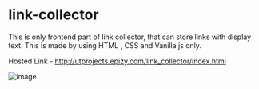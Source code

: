 # link-collector
This is only frontend part of link collector, that can store links with display text. This is made by using HTML , CSS and Vanilla js only.

Hosted Link - http://utprojects.epizy.com/link_collector/index.html

![image](https://user-images.githubusercontent.com/63789702/191999425-49b1c659-d926-4c5d-99be-bb5fc99fb4a3.png)


